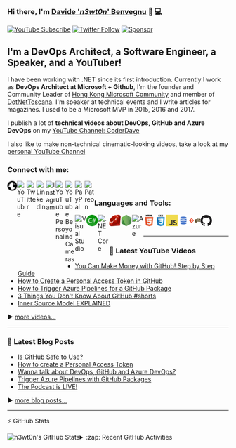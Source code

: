 ### Hi there, I'm [Davide '_n3wt0n_' Benvegnu][website] 👋 💻

[![YouTube Subscribe](https://img.shields.io/badge/YouTube_@CoderDave-SUBSCRIBE-red?logo=youtube&style=for-the-badge&logoColor=red)](https://www.youtube.com/CoderDave?sub_confirmation=1) 
[![Twitter Follow](https://img.shields.io/twitter/follow/davidebenvegnu?color=1DA1F2&logo=twitter&style=for-the-badge)](https://twitter.com/intent/follow?original_referer=https%3A%2F%2Fgithub.com%2Fdavidebenvegnu&screen_name=n3wt0n)
[![Sponsor](https://img.shields.io/badge/Sponsor%20n3wt0n-%F0%9F%92%96-pink?style=for-the-badge)](https://github.com/sponsors/n3wt0n?o=esb)

## I'm a DevOps Architect, a Software Engineer, a Speaker, and a YouTuber!

I have been working with .NET since its first introduction. Currently I work as __DevOps Architect at Microsoft + Github__, I'm the founder and Community Leader of [Hong Kong Microsoft Community](http://www.hkmsc.org) and member of [DotNetToscana](https://dotnettoscana.org). I'm speaker at technical events and I write articles for magazines. I used to be a Microsoft MVP in 2015, 2016 and 2017.

I publish a lot of __technical videos about DevOps, GitHub and Azure DevOps__ on my [YouTube Channel: CoderDave](https://youtube.com/CoderDave)

I also like to make non-technical cinematic-looking videos, take a look at my [personal YouTube Channel](https://youtube.com/DavideBenvegnu)

### Connect with me:

[<img align="left" alt="About Me" width="22px" src="https://raw.githubusercontent.com/iconic/open-iconic/master/svg/globe.svg" />][website] 
[<img align="left" alt="YouTube" width="22px" src="https://raw.githubusercontent.com/n3wt0n/n3wt0n/master/assets/youtube.svg" />][youtube]
[<img align="left" alt="Twitter" width="22px" src="https://raw.githubusercontent.com/n3wt0n/n3wt0n/master/assets/twitter.svg" />][twitter]
[<img align="left" alt="LinkedIn" width="22px" src="https://raw.githubusercontent.com/n3wt0n/n3wt0n/master/assets/linkedin.svg" />][linkedin]
[<img align="left" alt="Instagram" width="22px" src="https://raw.githubusercontent.com/n3wt0n/n3wt0n/master/assets/instagram.png" />][instagram]
[<img align="left" alt="YouTube Personal" width="22px" src="https://raw.githubusercontent.com/n3wt0n/n3wt0n/master/assets/youtube.svg" />][youtube-personal]
[<img align="left" alt="YouTube Beyond Cameras" width="22px" src="https://raw.githubusercontent.com/n3wt0n/n3wt0n/master/assets/youtube.svg" />][youtube-cameras]
[<img align="left" alt="PayPal" width="22px" src="https://raw.githubusercontent.com/n3wt0n/n3wt0n/master/assets/paypal.svg" />][paypal]
[<img align="left" alt="Patreon" width="22px" src="https://raw.githubusercontent.com/n3wt0n/n3wt0n/master/assets/patreon.svg" />][patreon]
<br />

### Languages and Tools:

<img align="left" alt="Visual Studio" width="26px" src="https://visualstudio.microsoft.com/wp-content/uploads/2019/06/BrandVisualStudioWin2019-3.svg" />
<img align="left" alt="C#" width="26px" src="https://raw.githubusercontent.com/github/explore/80688e429a7d4ef2fca1e82350fe8e3517d3494d/topics/csharp/csharp.png" />
<img align="left" alt=".NET Core" width="26px" src="https://adrianwilczynski.gallerycdn.vsassets.io/extensions/adrianwilczynski/asp-net-core-switcher/2.0.2/1577043327534/Microsoft.VisualStudio.Services.Icons.Default" />
<img align="left" alt="Ruby" width="26px" src="https://raw.githubusercontent.com/github/explore/80688e429a7d4ef2fca1e82350fe8e3517d3494d/topics/ruby/ruby.png" />
<img align="left" alt="Node.js" width="26px" src="https://raw.githubusercontent.com/github/explore/80688e429a7d4ef2fca1e82350fe8e3517d3494d/topics/nodejs/nodejs.png" />
<img align="left" alt="Azure" width="26px" src="https://www.vectorlogo.zone/logos/microsoft_azure/microsoft_azure-icon.svg" />
<img align="left" alt="HTML5" width="26px" src="https://raw.githubusercontent.com/github/explore/80688e429a7d4ef2fca1e82350fe8e3517d3494d/topics/html/html.png" />
<img align="left" alt="CSS3" width="26px" src="https://raw.githubusercontent.com/github/explore/80688e429a7d4ef2fca1e82350fe8e3517d3494d/topics/css/css.png" />
<img align="left" alt="JavaScript" width="26px" src="https://raw.githubusercontent.com/github/explore/80688e429a7d4ef2fca1e82350fe8e3517d3494d/topics/javascript/javascript.png" />
<img align="left" alt="SQL" width="26px" src="https://raw.githubusercontent.com/github/explore/80688e429a7d4ef2fca1e82350fe8e3517d3494d/topics/sql/sql.png" />
<img align="left" alt="Git" width="26px" src="https://raw.githubusercontent.com/github/explore/80688e429a7d4ef2fca1e82350fe8e3517d3494d/topics/git/git.png" />
<img align="left" alt="GitHub" width="26px" src="https://raw.githubusercontent.com/github/explore/78df643247d429f6cc873026c0622819ad797942/topics/github/github.png" />

<br />
<br />

---

### 🎥 Latest YouTube Videos

<!-- YOUTUBE:START -->
- [You Can Make Money with GitHub! Step by Step Guide](https://www.youtube.com/watch?v=VursLz2IpnY)
- [How to Create a Personal Access Token in GitHub](https://www.youtube.com/watch?v=SzrETQdGzBM)
- [How to Trigger Azure Pipelines for a GitHub Package](https://www.youtube.com/watch?v=99g1QA_74Z0)
- [3 Things You Don't Know About GitHub #shorts](https://www.youtube.com/watch?v=d2h1KDPKGE8)
- [Inner Source Model EXPLAINED](https://www.youtube.com/watch?v=tfPhkZ87bEY)
<!-- YOUTUBE:END -->

▶ [more videos...][youtube]

---

### 📑 Latest Blog Posts

<!-- BLOG-POST-LIST:START -->
- [Is GitHub Safe to Use?](https://dev.to/n3wt0n/is-github-safe-to-use-lci)
- [How to create a Personal Access Token](https://dev.to/n3wt0n/how-to-create-a-personal-access-token-pg7)
- [Wanna talk about DevOps, GitHub and Azure DevOps?](https://dev.to/n3wt0n/wanna-talk-about-devops-github-and-azure-devops-5bip)
- [Trigger Azure Pipelines with GitHub Packages](https://dev.to/n3wt0n/trigger-azure-pipelines-with-github-packages-129g)
- [The Podcast is LIVE!](https://dev.to/n3wt0n/the-podcast-is-live-1gib)
<!-- BLOG-POST-LIST:END -->

▶ [more blog posts...][blog]

---

:zap: GitHub Stats

<img align="left" alt="n3wt0n's GitHub Stats" src="https://github-readme-stats.vercel.app/api?username=n3wt0n&show_icons=true&hide_border=true&count_private=true" />

<details>
  <summary>:zap: Recent GitHub Activities</summary>
  
<!--START_SECTION:activity-->
1. ❗️ Opened issue [#8](https://github.com/n3wt0n/GitHubSecrets/issues/8) in [n3wt0n/GitHubSecrets](https://github.com/n3wt0n/GitHubSecrets)
<!--END_SECTION:activity-->

</details>

[website]: https://www.davidebenvegnu.com
[blog]: https://dev.to/n3wt0n
[twitter]: https://twitter.com/davidebenvegnu
[youtube]: https://www.youtube.com/CoderDave
[youtube-personal]: https://www.youtube.com/DavideBenvegnu
[youtube-cameras]: https://www.youtube.com/channel/UC-D1BZtB-ifRhxLmRq1y-Ug
[linkedin]: https://linkedin.com/in/davidebenvegnu
[instagram]: https://www.instagram.com/davide.benvegnu
[patreon]: https://patreon.com/CoderDave
[paypal]: https://paypal.me/dabenveg

<!--
**n3wt0n/n3wt0n** is a ✨ _special_ ✨ repository because its `README.md` (this file) appears on your GitHub profile.

Here are some ideas to get you started:

- 🔭 I’m currently working on ...
- 🌱 I’m currently learning ...
- 👯 I’m looking to collaborate on ...
- 🤔 I’m looking for help with ...
- 💬 Ask me about ...
- 📫 How to reach me: ...
- 😄 Pronouns: ...
- ⚡ Fun fact: ...
-->
